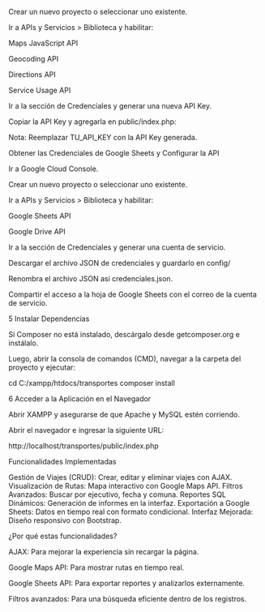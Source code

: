 
Crear un nuevo proyecto o seleccionar uno existente.

Ir a APIs y Servicios > Biblioteca y habilitar:

Maps JavaScript API

Geocoding API

Directions API

Service Usage API

Ir a la sección de Credenciales y generar una nueva API Key.

Copiar la API Key y agregarla en public/index.php:

<script src="https://maps.googleapis.com/maps/api/js?key=TU_API_KEY&libraries=places"></script>

Nota: Reemplazar TU_API_KEY con la API Key generada.

Obtener las Credenciales de Google Sheets y Configurar la API

Ir a Google Cloud Console.

Crear un nuevo proyecto o seleccionar uno existente.

Ir a APIs y Servicios > Biblioteca y habilitar:

Google Sheets API

Google Drive API

Ir a la sección de Credenciales y generar una cuenta de servicio.

Descargar el archivo JSON de credenciales y guardarlo en config/

Renombra el archivo JSON asi credenciales.json.

Compartir el acceso a la hoja de Google Sheets con el correo de la cuenta de servicio.



5 Instalar Dependencias

Si Composer no está instalado, descárgalo desde getcomposer.org e instálalo.

Luego, abrir la consola de comandos (CMD), navegar a la carpeta del proyecto y ejecutar:

cd C:/xampp/htdocs/transportes
composer install

6️ Acceder a la Aplicación en el Navegador

Abrir XAMPP y asegurarse de que Apache y MySQL estén corriendo.

Abrir el navegador e ingresar la siguiente URL:

http://localhost/transportes/public/index.php

 Funcionalidades Implementadas

 Gestión de Viajes (CRUD): Crear, editar y eliminar viajes con AJAX.
 Visualización de Rutas: Mapa interactivo con Google Maps API.
 Filtros Avanzados: Buscar por ejecutivo, fecha y comuna.
 Reportes SQL Dinámicos: Generación de informes en la interfaz.
 Exportación a Google Sheets: Datos en tiempo real con formato condicional.
 Interfaz Mejorada: Diseño responsivo con Bootstrap.

 ¿Por qué estas funcionalidades?

AJAX: Para mejorar la experiencia sin recargar la página.

Google Maps API: Para mostrar rutas en tiempo real.

Google Sheets API: Para exportar reportes y analizarlos externamente.

Filtros avanzados: Para una búsqueda eficiente dentro de los registros.